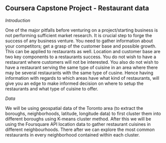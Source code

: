 ## Coursera Capstone Project - Restaurant data
_Introduction_

One of the major pitfalls before venturing on a project/starting business is not performing sufficient market research. It is crucial step to forge the success of any business venture. You need to gather information about your competitors; get a grasp of the customer base and possible growth. This can be applied to restaurants as well. Location and customer base are two key components to a restaurants success. You do not wish to have a restaurant where customers will not be interested. You also do not wish to have a restaurant serving the same type of cuisine in an area where there may be several restaurants with the same type of cusine. Hence having information with regards to which areas have what kind of restaurants, will give you an edge to make informed decision on where to setup the restaurants and what type of cuisine to offer.

_Data_

We will be using geospatial data of the Toronto area (to extract the boroughs, neighborhoods, latitude, longitude data) to first cluster them into different boroughs using K-means cluster method. After this we will be using the Foursquare API location data to gather restaurant cuisines in different neighbourhoods.  There after we can explore the most common restaurants in every neighborhood contained within each cluster.

